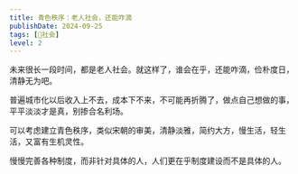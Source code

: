 ```yaml
---
title: 青色秩序：老人社会，还能咋滴
publishDate: 2024-09-25
tags: [👫社会]
level: 2
---
```


未来很长一段时间，都是老人社会。就这样了，谁会在乎，还能咋滴，俭朴度日，清静无为吧。

普遍城市化以后收入上不去，成本下不来，不可能再折腾了，做点自己想做的事，平平淡淡才是真，别掺合名利场。

可以考虑建立青色秩序，类似宋朝的审美，清静淡雅，简约大方，慢生活，轻生活，又富有生机灵性。

慢慢完善各种制度，而非针对具体的人，人们更在乎制度建设而不是具体的人。
